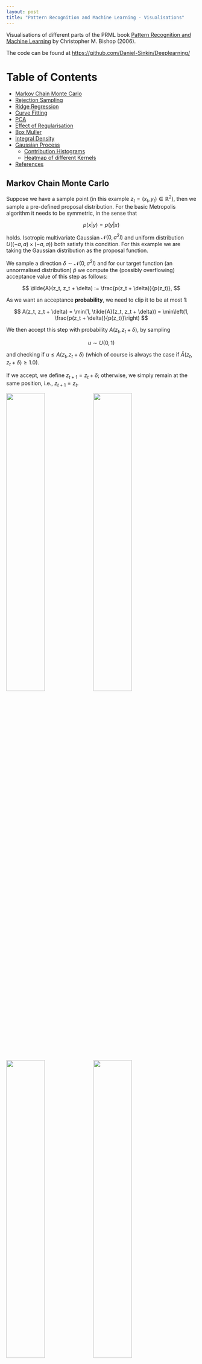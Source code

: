 ```yaml
---
layout: post
title: "Pattern Recognition and Machine Learning - Visualisations"
---
```

Visualisations of different parts of the PRML book [Pattern Recognition and Machine Learning](https://www.springer.com/gp/book/9780387310732) by Christopher M. Bishop (2006).

The code can be found at https://github.com/Daniel-Sinkin/Deeplearning/

# Table of Contents
- [Markov Chain Monte Carlo](#markov-chain-monte-carlo)
- [Rejection Sampling](#rejection-sampling)
- [Ridge Regression](#ridge-regression)
- [Curve Fitting](#curve-fitting)
- [PCA](#pca)
- [Effect of Regularisation](#effect-of-regularisation)
- [Box Muller](#box-muller)
- [Integral Density](#integral-density)
- [Gaussian Process](#gaussian-process)
  - [Contribution Histograms](#contribution-histograms)
  - [Heatmap of different Kernels](#heatmap-of-different-kernels)
- [References](#references)

## Markov Chain Monte Carlo

Suppose we have a sample point (in this example $z_t = (x_t, y_t) \in \mathbb{R}^2$), then we sample
a pre-defined proposal distribution. For the basic Metropolis algorithm it needs to be symmetric,
in the sense that

$$
p(x|y) = p(y|x)
$$

holds. Isotropic multivariate Gaussian $\mathcal{N}(0, \sigma^2 I)$ and uniform distribution $U((-a, a) \times (-a, a))$
both satisfy this condition. For this example we are taking the Gaussian distribution as the proposal
function.

We sample a direction $\delta \sim \mathcal{N}(0, \sigma^2 I)$ and for our target function
(an unnormalised distribution) $\tilde{p}$ we compute the (possibly overflowing) acceptance value
of this step as follows:

$$
\tilde{A}(z_t, z_t + \delta) := \frac{p(z_t + \delta)}{p(z_t)},
$$

As we want an acceptance **probability**, we need to clip it to be at most 1:

$$
A(z_t, z_t + \delta) = \min(1, \tilde{A}(z_t, z_t + \delta)) = \min\left(1, \frac{p(z_t + \delta)}{p(z_t)}\right)
$$

We then accept this step with probability $A(z_t, z_t + \delta)$, by sampling

$$
u \sim U(0, 1)
$$

and checking if $u \leq A(z_t, z_t + \delta)$ (which of course is always the case if $\tilde{A}(z_t, z_t + \delta) \geq 1.0$).

If we accept, we define $z_{t + 1} = z_t + \delta$; otherwise, we simply remain at the same position, i.e., $z_{t + 1} = z_t$.

<p align="left">
  <img src="/assets/img/mcmc/mcmc_elongated_gaussian_path.png" width="45%" />
  <img src="/assets/img/mcmc/mcmc_elongated_gaussian_heatmap.png" width="45%" />
</p>
<p align="left">
  <img src="/assets/img/mcmc/mcmc_mixture_of_gaussians_path.png" width="45%" />
  <img src="/assets/img/mcmc/mcmc_mixture_of_gaussians_heatmap.png" width="45%" />
</p>

## Rejection Sampling
Suppose we want to sample a complex distribution $$p(z)$$ what is easy to evaluate if we ignore
normalisation, i.e., such that $$\tilde{p}(z) = C p(z)$$
C > 0 is easy to evaluate. Take some simple to evaluate distribution $$q(z)$$ (for example normal)
and find $$k > 0$$ such that $$kq(z) > \tilde{p}(z)$$
for all $$z$$. Then do uniform sampling on $$\xi \sim U(0, kq(z_0))$$ and accept if $$\xi \leq \tilde{p}(z)$$,
reject otherwise. The acceptance rate is proportional to $$\frac{1}{k}$$ so we want to have k
as small as possible.
<p float="left">
  <img src="/assets/img/rejection_sampling/rejection_sampling_0_0.png" width="45%" />
  <img src="/assets/img/rejection_sampling/rejection_sampling_1_57.png" width="45%" />
</p>
<p float="left">
  <img src="/assets/img/rejection_sampling/rejection_sampling_4_11.png" width="45%" />
  <img src="/assets/img/rejection_sampling/rejection_sampling_7_5.png" width="45%" />
</p>
## Ridge Regression
Here I implemented the discussion in this stackexchange answer https://stats.stackexchange.com/a/151351
which shows the "Ridge" that we get with overfitting explicitly
![Ridge Regression Plot](/assets/img/ridge_regression.png)
## Curve Fitting
Assuming we are fitting a curve with Gaussian Noise, then for any fixed x value the distribution
of the target value is given as follows (based on Figure 1.28 in Bishop, *Pattern Recognition and Machine Learning*, 2006)
![Curve Fitting Gaussian](/assets/img/prob_regression_for_curve_fitting_plot.png)
## PCA
We take our samples $$X = \{x_1, \dots, x_N\} \subseteq \mathbb{R}^D$$ and construct the covariance matrix $$\Sigma_X = \sum_{i = 1}^N x_i^\top x_i$$.
This is a symmetric positive definite matrix (assuming all samples are linearly independent) as such
it has $$N$$ eigenvectors $$v_1, \dots, v_N$$ and $$n$$ positive (!) eigenvalues $$\lambda_1, \dots, \lambda_N$$,
without loss of generality we can assume that $$\lambda_1 \geq \lambda_2 \geq \dots \lambda_N$$.

The first $$k$$ eigenvectors then give us the most important  to extract the most important components
![PCA](/assets/img/pca_visualisation.png)
## Effect of regularisation
Suppose we have a covariance matrix $$\Sigma \in \mathbb{R}^{N \times N}$$, we can regularise by
making the diagonal more dominant, applying so-called Tychonoff (or Tikhonov) Regularisation: $$\Sigma_\alpha = \alpha I_{N \times N} + \Sigma$$
The effect of this is it makes the underlying equicontours more spherical, in the sense that
the eigenvalues are closer together ($$\lambda_i / \lambda_{i + 1}$$ goes closer to 1)
![Regularisation](/assets/img/covariance_regularisation.png)
## Box Muller
A somewhat efficient algorithm for sample standard normal random variable using a transform on
uniforms distributed variables. Suppose we want to sample $$2N$$ standard normal variables.

First start with $$X^{(0)} := \{(x_i, y_i) : 1 \leq i \leq N\}$$ random variables such that $$x_i, y_i \sim U(0, 1)$$
and reject all samples where $$r_i^2 := x_i^2 + y_i^2 > 1.0,$$
giving us $$X^{(1)} = \{(x_i, y_i) \in X : r_i^2 \leq 1.0\}.$$
![BM Square Disk](/assets/img/box_mueller/box_mueller_square_disk.png)
We then apply the transform $$s_i^{(1)} = x_i \sqrt{\frac{-2\log(r_i^2)}{r_i^2}}$$ and $$s_i^{(2)} = y_i \sqrt{\frac{-2\log(r_i^2)}{r_i^2}}$$ it can be shown that $$s_i^{(1)}$$ and $$s_i^{(1)}$$ are iid with $$s_i^{(j)} \sim \mathcal{N}(0, 1)$$.
![BM Square Disk](/assets/img/box_mueller/box_mueller_normals.png)
This uses the rotational symmetry of the 2 dimensional normal distribution. We can see more accurately
what the transformation does by highlighting a particular slice
![BM Slice](/assets/img/box_mueller/box_mueller_ring_highlight.png)
![BM Slice](/assets/img/box_mueller/box_mueller_ring_mapped.png)
# Integral Density
When doing Bayesian inference, if $$p(\hat{\theta}|x)$$ is very close to 1 for a particular $$\hat{\theta}$$
and close to $$0$$ for all others then $$p(x|X) \approx p(X|\hat{\theta})$$
This visualises this phenomonon
![Integral Density 0020 2600](/assets/img/integral_density/integral_density_var0020_theta2600.png)
![Integral Density 0330 2000](/assets/img/integral_density/integral_density_var0330_theta2000.png)
![Integral Density 1000 2650](/assets/img/integral_density/integral_density_var1000_theta2650.png)

## Gaussian Process
Normal
![Gaussian Process](/assets/img/gaussian_process/gaussian_process.png)
With added noise
![Gaussian Process Noise](/assets/img/gaussian_process/gaussian_process_noisy.png)

### Contribution Histograms
![Gaussian Process Hist 50](/assets/img/gaussian_process/gaussian_process_interactive_hist_50.png)
![Gaussian Process Hist 65](/assets/img/gaussian_process/gaussian_process_interactive_hist_65.png)
![Gaussian Process Hist 105](/assets/img/gaussian_process/gaussian_process_interactive_hist_105.png)

### Heatmap of different Kernels
![Gaussian Process Kernel Heatmap](/assets/img/gaussian_process/gaussian_process_kernel_heatmaps.png)

# References
* Bishop, C. M. (2006). *Pattern Recognition and Machine Learning*. Springer.